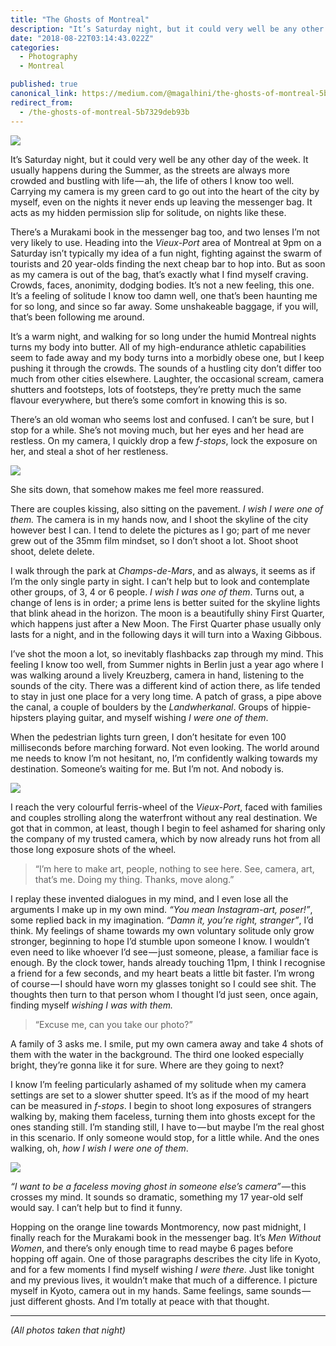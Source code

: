 ```yaml
---
title: "The Ghosts of Montreal"
description: "It’s Saturday night, but it could very well be any other day of the week. It usually happens during the Summer, as the streets are always more crowded and bustling with life — ah, the life of others…"
date: "2018-08-22T03:14:43.022Z"
categories:
  - Photography
  - Montreal

published: true
canonical_link: https://medium.com/@magalhini/the-ghosts-of-montreal-5b7329deb93b
redirect_from:
  - /the-ghosts-of-montreal-5b7329deb93b
---
```


![](./asset-1.jpeg)

It’s Saturday night, but it could very well be any other day of the week. It usually happens during the Summer, as the streets are always more crowded and bustling with life — ah, the life of others I know too well. Carrying my camera is my green card to go out into the heart of the city by myself, even on the nights it never ends up leaving the messenger bag. It acts as my hidden permission slip for solitude, on nights like these.

There’s a Murakami book in the messenger bag too, and two lenses I’m not very likely to use. Heading into the _Vieux-Port_ area  of Montreal at 9pm on a Saturday isn’t typically my idea of a fun night, fighting against the swarm of tourists and 20 year-olds finding the next cheap bar to hop into. But as soon as my camera is out of the bag, that’s exactly what I find myself craving. Crowds, faces, anonimity, dodging bodies. It’s not a new feeling, this one. It’s a feeling of solitude I know too damn well, one that’s been haunting me for so long, and since so far away. Some unshakeable baggage, if you will, that’s been following me around.

It’s a warm night, and walking for so long under the humid Montreal nights turns my body into butter. All of my high-endurance athletic capabilities seem to fade away and my body turns into a morbidly obese one, but I keep pushing it through the crowds. The sounds of a hustling city don’t differ too much from other cities elsewhere. Laughter, the occasional scream, camera shutters and footsteps, lots of footsteps, they’re pretty much the same flavour everywhere, but there’s some comfort in knowing this is so.

There’s an old woman who seems lost and confused. I can’t be sure, but I stop for a while. She’s not moving much, but her eyes and her head are restless. On my camera, I quickly drop a few _f-stops_, lock the exposure on her, and steal a shot of her restleness.

![](./asset-2.jpeg)

She sits down, that somehow makes me feel more reassured.

There are couples kissing, also sitting on the pavement. _I wish I were one of them._ The camera is in my hands now, and I shoot the skyline of the city however best I can. I tend to delete the pictures as I go; part of me never grew out of the 35mm film mindset, so I don’t shoot a lot. Shoot shoot shoot, delete delete.

I walk through the park at _Champs-de-Mars_, and as always, it seems as if I’m the only single party in sight. I can’t help but to look and contemplate other groups, of 3, 4 or 6 people. _I wish I was one of them_. Turns out, a change of lens is in order; a prime lens is better suited for the skyline lights that blink ahead in the horizon. The moon is a beautifully shiny First Quarter, which happens just after a New Moon. The First Quarter phase usually only lasts for a night, and in the following days it will turn into a Waxing Gibbous.

I’ve shot the moon a lot, so inevitably flashbacks zap through my mind. This feeling I know too well, from Summer nights in Berlin just a year ago where I was walking around a lively Kreuzberg, camera in hand, listening to the sounds of the city. There was a different kind of action there, as life tended to stay in just one place for a very long time. A patch of grass, a pipe above the canal, a couple of boulders by the _Landwherkanal_. Groups of hippie-hipsters playing guitar, and myself wishing _I were one of them_.

When the pedestrian lights turn green, I don’t hesitate for even 100 milliseconds before marching forward. Not even looking. The world around me needs to know I’m not hesitant, no, I’m confidently walking towards my destination. Someone’s waiting for me. But I’m not. And nobody is.

![](./asset-3.jpeg)

I reach the very colourful ferris-wheel of the _Vieux-Port_, faced with families and couples strolling along the waterfront without any real destination. We got that in common, at least, though I begin to feel ashamed for sharing only the company of my trusted camera, which by now already runs hot from all those long exposure shots of the wheel.

> “I’m here to make art, people, nothing to see here. See, camera, art, that’s me. Doing my thing. Thanks, move along.”

I replay these invented dialogues in my mind, and I even lose all the arguments I make up in my own mind. _“You mean Instagram-art, poser!”_, some replied back in my imagination. _“Damn it, you’re right, stranger”_, I’d think. My feelings of shame towards my own voluntary solitude only grow stronger, beginning to hope I’d stumble upon someone I know. I wouldn’t even need to like whoever I’d see — just someone, please, a familiar face is enough. By the clock tower, hands already touching 11pm, I think I recognise a friend for a few seconds, and my heart beats a little bit faster. I’m wrong of course — I should have worn my glasses tonight so I could see shit. The thoughts then turn to that person whom I thought I’d just seen, once again, finding myself _wishing I was with them._

> “Excuse me, can you take our photo?”

A family of 3 asks me. I smile, put my own camera away and take 4 shots of them with the water in the background. The third one looked especially bright, they’re gonna like it for sure. Where are they going to next?

I know I’m feeling particularly ashamed of my solitude when my camera settings are set to a slower shutter speed. It’s as if the mood of my heart can be measured in _f-stops_. I begin to shoot long exposures of strangers walking by, making them faceless, turning them into ghosts except for the ones standing still. I’m standing still, I have to — but maybe I’m the real ghost in this scenario. If only someone would stop, for a little while. And the ones walking, oh, _how I wish I were one of them_.

![](./asset-4.jpeg)

_“I want to be a faceless moving ghost in someone else’s camera”_ — this crosses my mind. It sounds so dramatic, something my 17 year-old self would say. I can’t help but to find it funny.

Hopping on the orange line towards Montmorency, now past midnight, I finally reach for the Murakami book in the messenger bag. It’s _Men Without Women_, and there’s only enough time to read maybe 6 pages before hopping off again. One of those paragraphs describes the city life in Kyoto, and for a few moments I find myself wishing _I were there_. Just like tonight and my previous lives, it wouldn’t make that much of a difference. I picture myself in Kyoto, camera out in my hands. Same feelings, same sounds — just different ghosts. And I’m totally at peace with that thought.

---

_(All photos taken that night)_
